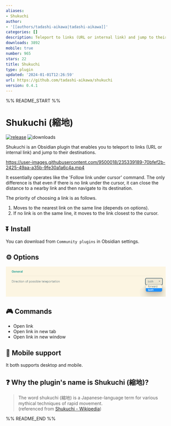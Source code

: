 ```yaml
---
aliases:
- Shukuchi
author:
- '[[authors/tadashi-aikawa|tadashi-aikawa]]'
categories: []
description: Teleport to links (URL or internal link) and jump to their destinations.
downloads: 3892
mobile: true
number: 965
stars: 22
title: Shukuchi
type: plugin
updated: '2024-01-01T12:26:59'
url: https://github.com/tadashi-aikawa/shukuchi
version: 0.4.1
---
```


%% README_START %%

# Shukuchi (縮地)

[![release](https://img.shields.io/github/release/tadashi-aikawa/shukuchi.svg)](https://github.com/tadashi-aikawa/shukuchi/releases/latest)
![downloads](https://img.shields.io/github/downloads/tadashi-aikawa/shukuchi/total)

Shukuchi is an Obsidian plugin that enables you to teleport to links (URL or internal link) and jump to their destinations.

https://user-images.githubusercontent.com/9500018/235339189-70bfef2b-2425-49aa-a35b-9fe30a1a6c4a.mp4

It essentially operates like the 'Follow link under cursor' command. The only difference is that even if there is no link under the cursor, it can close the distance to a nearby link and then navigate to its destination.

The priority of choosing a link is as follows.

1. Moves to the nearest link on the same line (depends on options).
2. If no link is on the same line, it moves to the link closest to the cursor.

## ⏬ Install

You can download from `Community plugins` in Obsidian settings.

## ⚙️ Options

![direction of possible teleportation](https://raw.githubusercontent.com/tadashi-aikawa/shukuchi/master/resources/direction-of-possible-teleportation.png)

## 🎮 Commands

- Open link
- Open link in new tab
- Open link in new window

## 📱 Mobile support

It both supports desktop and mobile.

## ❓ Why the plugin's name is Shukuchi (縮地)?

> The word shukuchi (縮地) is a Japanese-language term for various mythical techniques of rapid movement.  
> (referenced from [Shukuchi \- Wikipedia](https://en.wikipedia.org/wiki/Shukuchi))



%% README_END %%